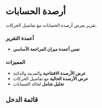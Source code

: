 # أرصدة الحسابات
تقرير يعرض أرصدة الحسابات مع تفاصيل الحركات.

### أعمدة التقرير
- **نفس أعمدة ميزان المراجعة الأساسي**

### المميزات
- **عرض الأرصدة الافتتاحية** والمدينة والدائنة
- **عرض الأرصدة الحالية** مع تفاصيل الحركات
- **تحليل شامل** لحالة الحسابات

## قائمة الدخل
